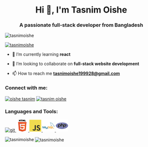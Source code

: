 <h1 align="center">Hi 👋, I'm Tasnim Oishe</h1>
<h3 align="center">A passionate full-stack developer from Bangladesh</h3>

<p align="left"> <img src="https://komarev.com/ghpvc/?username=tasnimoishe&label=Profile%20views&color=0e75b6&style=flat" alt="tasnimoishe" /> </p>

<p align="left"> <a href="https://github.com/ryo-ma/github-profile-trophy"><img src="https://github-profile-trophy.vercel.app/?username=tasnimoishe" alt="tasnimoishe" /></a> </p>

- 🌱 I’m currently learning **react**

- 👯 I’m looking to collaborate on **full-stack website development**

- 📫 How to reach me **tasnimoishe199928@gmail.com**

<h3 align="left">Connect with me:</h3>
<p align="left">
<a href="https://linkedin.com/in/oishe tasnim" target="blank"><img align="center" src="https://raw.githubusercontent.com/rahuldkjain/github-profile-readme-generator/master/src/images/icons/Social/linked-in-alt.svg" alt="oishe tasnim" height="30" width="40" /></a>
<a href="https://fb.com/tasnim oishe" target="blank"><img align="center" src="https://raw.githubusercontent.com/rahuldkjain/github-profile-readme-generator/master/src/images/icons/Social/facebook.svg" alt="tasnim oishe" height="30" width="40" /></a>
</p>

<h3 align="left">Languages and Tools:</h3>
<p align="left"> <a href="https://git-scm.com/" target="_blank" rel="noreferrer"> <img src="https://www.vectorlogo.zone/logos/git-scm/git-scm-icon.svg" alt="git" width="40" height="40"/> </a> <a href="https://www.w3.org/html/" target="_blank" rel="noreferrer"> <img src="https://raw.githubusercontent.com/devicons/devicon/master/icons/html5/html5-original-wordmark.svg" alt="html5" width="40" height="40"/> </a> <a href="https://developer.mozilla.org/en-US/docs/Web/JavaScript" target="_blank" rel="noreferrer"> <img src="https://raw.githubusercontent.com/devicons/devicon/master/icons/javascript/javascript-original.svg" alt="javascript" width="40" height="40"/> </a> <a href="https://www.mysql.com/" target="_blank" rel="noreferrer"> <img src="https://raw.githubusercontent.com/devicons/devicon/master/icons/mysql/mysql-original-wordmark.svg" alt="mysql" width="40" height="40"/> </a> <a href="https://www.php.net" target="_blank" rel="noreferrer"> <img src="https://raw.githubusercontent.com/devicons/devicon/master/icons/php/php-original.svg" alt="php" width="40" height="40"/> </a> </p>

<p><img align="left" src="https://github-readme-stats.vercel.app/api/top-langs?username=tasnimoishe&show_icons=true&locale=en&layout=compact" alt="tasnimoishe" /></p>

<p>&nbsp;<img align="center" src="https://github-readme-stats.vercel.app/api?username=tasnimoishe&show_icons=true&locale=en" alt="tasnimoishe" /></p>
